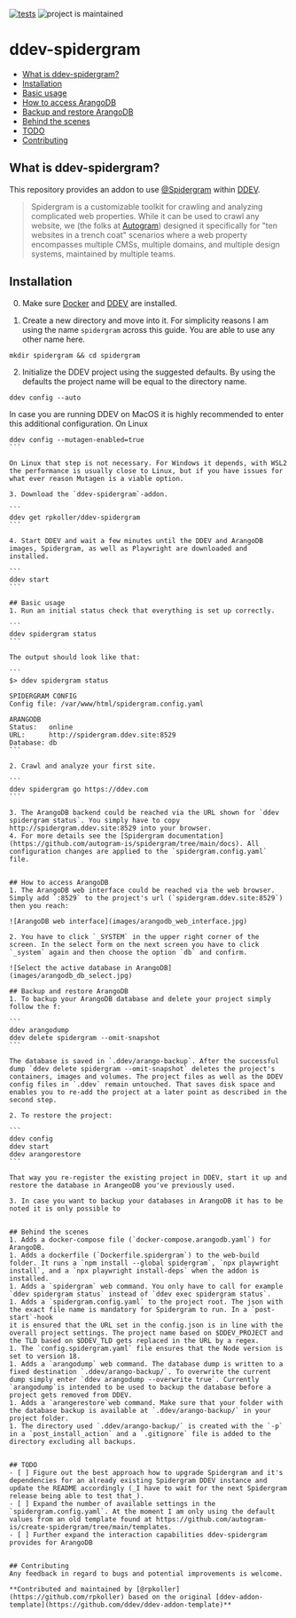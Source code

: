[![tests](https://github.com/rpkoller/ddev-spidergram/actions/workflows/tests.yml/badge.svg)](https://github.com/rpkoller/ddev-spidergram/actions/workflows/tests.yml) ![project is maintained](https://img.shields.io/maintenance/yes/2024.svg)

# ddev-spidergram <!-- omit in toc -->

* [What is ddev-spidergram?](#what-is-ddev-spidergram)
* [Installation](#installation)
* [Basic usage](#basic-usage)
* [How to access ArangoDB](#how-to-access-arangodb)
* [Backup and restore ArangoDB](#backup-and-restore-arangodb)
* [Behind the scenes](#behind-the-scenes)
* [TODO](#todo)
* [Contributing](#contributing)

## What is ddev-spidergram?
This repository provides an addon to use [@Spidergram](https://github.com/autogram-is/spidergram) within [DDEV](https://ddev.readthedocs.io/).
>Spidergram is a customizable toolkit for crawling and analyzing complicated web properties.
> While it can be used to crawl any website, we (the folks at [Autogram](https://autogram.is/)) designed it specifically for "ten websites in a trench coat" scenarios where a web property encompasses multiple CMSs, multiple domains, and multiple design systems, maintained by multiple teams.

## Installation
0. Make sure [Docker](https://ddev.readthedocs.io/en/stable/users/install/docker-installation/) and [DDEV](https://ddev.readthedocs.io/en/stable/users/install/ddev-installation/) are installed.

1. Create a new directory and move into it. For simplicity reasons I am using the name `spidergram` across this guide. You are able to use any other name here.

```
mkdir spidergram && cd spidergram
```

2. Initialize the DDEV project using the suggested defaults. By using the defaults the project name will be equal to the directory name.

```
ddev config --auto
```

In case you are running DDEV on MacOS it is highly recommended to enter this additional configuration. On Linux

````
ddev config --mutagen-enabled=true
```

On Linux that step is not necessary. For Windows it depends, with WSL2 the performance is usually close to Linux, but if you have issues for what ever reason Mutagen is a viable option.

3. Download the `ddev-spidergram`-addon.

```
ddev get rpkoller/ddev-spidergram
```

4. Start DDEV and wait a few minutes until the DDEV and ArangoDB images, Spidergram, as well as Playwright are downloaded and installed.

```
ddev start
```

## Basic usage
1. Run an initial status check that everything is set up correctly.

```
ddev spidergram status
```

The output should look like that:

```
$> ddev spidergram status

SPIDERGRAM CONFIG
Config file: /var/www/html/spidergram.config.yaml

ARANGODB
Status:   online
URL:      http://spidergram.ddev.site:8529
Database: db
```

2. Crawl and analyze your first site.

```
ddev spidergram go https://ddev.com
```

3. The ArangoDB backend could be reached via the URL shown for `ddev spidergram status`. You simply have to copy http://spidergram.ddev.site:8529 into your browser.
4. For more details see the [Spidergram documentation](https://github.com/autogram-is/spidergram/tree/main/docs). All configuration changes are applied to the `spidergram.config.yaml` file.


## How to access ArangoDB
1. The ArangoDB web interface could be reached via the web browser. Simply add `:8529` to the project's url (`spidergram.ddev.site:8529`) then you reach:

![ArangoDB web interface](images/arangodb_web_interface.jpg)

2. You have to click `_SYSTEM` in the upper right corner of the screen. In the select form on the next screen you have to click `_system` again and then choose the option `db` and confirm.

![Select the active database in ArangoDB](images/arangodb_db_select.jpg)

## Backup and restore ArangoDB
1. To backup your ArangoDB database and delete your project simply follow the f:

```
ddev arangodump
ddev delete spidergram --omit-snapshot
```

The database is saved in `.ddev/arango-backup`. After the successful dump `ddev delete spidergram --omit-snapshot` deletes the project's containers, images and volumes. The project files as well as the DDEV config files in `.ddev` remain untouched. That saves disk space and enables you to re-add the project at a later point as described in the second step.

2. To restore the project:

```
ddev config
ddev start
ddev arangorestore
```

That way you re-register the existing project in DDEV, start it up and restore the database in ArangeoDB you've previously used.

3. In case you want to backup your databases in ArangoDB it has to be noted it is only possible to


## Behind the scenes
1. Adds a docker-compose file (`docker-compose.arangodb.yaml`) for ArangoDB.
1. Adds a dockerfile (`Dockerfile.spidergram`) to the web-build folder. It runs a `npm install --global spidergram`, `npx playwright install`, and a `npx playwright install-deps` when the addon is installed.
1. Adds a `spidergram` web command. You only have to call for example `ddev spidergram status` instead of `ddev exec spidergram status`.
1. Adds a `spidergram.config.yaml` to the project root. The json with the exact file name is mandatory for Spidergram to run. In a `post-start`-hook
it is ensured that the URL set in the config.json is in line with the overall project settings. The project name based on $DDEV_PROJECT and the TLD based on $DDEV_TLD gets replaced in the URL by a regex.
1. The `config.spidergram.yaml` file ensures that the Node version is set to version 18.
1. Adds a `arangodump` web command. The database dump is written to a fixed destination `.ddev/arango-backup/`. To overwrite the current dump simply enter `ddev arangodump --overwrite true`. Currently `arangodump`is intended to be used to backup the database before a project gets removed from DDEV.
1. Adds a `arangerestore`web command. Make sure that your folder with the database backup is available at `.ddev/arango-backup/` in your project folder.
1. The directory used `.ddev/arango-backup/` is created with the `-p` in a `post_install_action` and a `.gitignore` file is added to the directory excluding all backups.


## TODO
- [ ] Figure out the best approach how to upgrade Spidergram and it's dependencies for an already existing Spidergram DDEV instance and update the README accordingly (_I have to wait for the next Spidergram release being able to test that_).
- [ ] Expand the number of available settings in the `spidergram.config.yaml`. At the moment I am only using the default values from an old template found at https://github.com/autogram-is/create-spidergram/tree/main/templates.
- [ ] Further expand the interaction capabilities ddev-spidergram provides for ArangoDB


## Contributing
Any feedback in regard to bugs and potential improvements is welcome.

**Contributed and maintained by [@rpkoller](https://github.com/rpkoller) based on the original [ddev-addon-template](https://github.com/ddev/ddev-addon-template)**